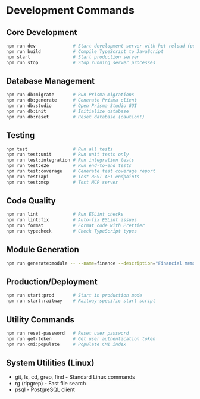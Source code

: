 # Development Commands

## Core Development
```bash
npm run dev              # Start development server with hot reload (port 3000)
npm run build            # Compile TypeScript to JavaScript
npm start                # Start production server
npm run stop             # Stop running server processes
```

## Database Management
```bash
npm run db:migrate       # Run Prisma migrations
npm run db:generate      # Generate Prisma client
npm run db:studio        # Open Prisma Studio GUI
npm run db:init          # Initialize database
npm run db:reset         # Reset database (caution!)
```

## Testing
```bash
npm test                 # Run all tests
npm run test:unit        # Run unit tests only
npm run test:integration # Run integration tests
npm run test:e2e         # Run end-to-end tests
npm run test:coverage    # Generate test coverage report
npm run test:api         # Test REST API endpoints
npm run test:mcp         # Test MCP server
```

## Code Quality
```bash
npm run lint             # Run ESLint checks
npm run lint:fix         # Auto-fix ESLint issues
npm run format           # Format code with Prettier
npm run typecheck        # Check TypeScript types
```

## Module Generation
```bash
npm run generate:module -- --name=finance --description="Financial memory module"
```

## Production/Deployment
```bash
npm run start:prod       # Start in production mode
npm run start:railway    # Railway-specific start script
```

## Utility Commands
```bash
npm run reset-password   # Reset user password
npm run get-token        # Get user authentication token
npm run cmi:populate     # Populate CMI index
```

## System Utilities (Linux)
- git, ls, cd, grep, find - Standard Linux commands
- rg (ripgrep) - Fast file search
- psql - PostgreSQL client